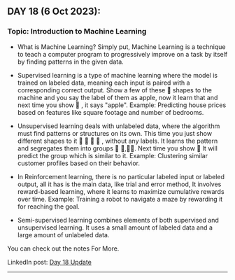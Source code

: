 
## **DAY 18 (6 Oct 2023):**
### Topic: Introduction to Machine Learning

- What is Machine Learning?
Simply put, Machine Learning is a technique to teach a computer program to progressively improve on a task by itself by finding patterns in the given data.

- Supervised learning is a type of machine learning where the model is trained on labeled data, meaning each input is paired with a corresponding correct output. Show a few of these 🍎 shapes to the machine and you say the label of them as apple, now it learn that and next time you show 🍎 , it says "apple".
Example: Predicting house prices based on features like square footage and number of bedrooms.

- Unsupervised learning deals with unlabeled data, where the algorithm must find patterns or structures on its own. This time you just show different shapes to it 🍎 🍍 🍎 🍍 , without any labels. It learns the pattern and segregates them into groups 🍎 🍎,🍍🍍. Next time you show 🍍 It will predict the group which is similar to it.
Example: Clustering similar customer profiles based on their behavior.

- In Reinforcement learning, there is no particular labeled input or labeled output, all it has is the main data, like trial and error method, It involves reward-based learning, where it learns to maximize cumulative rewards over time.
Example: Training a robot to navigate a maze by rewarding it for reaching the goal.

- Semi-supervised learning combines elements of both supervised and unsupervised learning. It uses a small amount of labeled data and a large amount of unlabeled data.

You can check out the notes For More.

LinkedIn post: [Day 18 Update](https://www.linkedin.com/feed/update/urn:li:activity:7116277192250073089?utm_source=share&utm_medium=member_desktop)

---